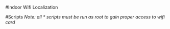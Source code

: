 #Indoor Wifi Localization

#Scripts
*Note: all * scripts must be run as root to gain proper access to wifi card*

